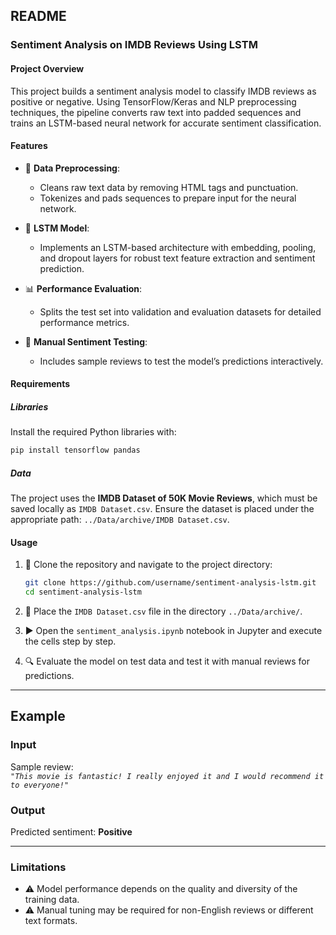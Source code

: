 ## README

### Sentiment Analysis on IMDB Reviews Using LSTM

#### Project Overview

This project builds a sentiment analysis model to classify IMDB reviews as positive or negative. Using TensorFlow/Keras and NLP preprocessing techniques, the pipeline converts raw text into padded sequences and trains an LSTM-based neural network for accurate sentiment classification.

#### Features

- 📄 **Data Preprocessing**: 
  - Cleans raw text data by removing HTML tags and punctuation.
  - Tokenizes and pads sequences to prepare input for the neural network.
  
- 🧠 **LSTM Model**: 
  - Implements an LSTM-based architecture with embedding, pooling, and dropout layers for robust text feature extraction and sentiment prediction.

- 📊 **Performance Evaluation**: 
  - Splits the test set into validation and evaluation datasets for detailed performance metrics.

- 📝 **Manual Sentiment Testing**:
  - Includes sample reviews to test the model’s predictions interactively.

#### Requirements

##### Libraries

Install the required Python libraries with:

```bash
pip install tensorflow pandas
```

##### Data

The project uses the **IMDB Dataset of 50K Movie Reviews**, which must be saved locally as `IMDB Dataset.csv`. Ensure the dataset is placed under the appropriate path: `../Data/archive/IMDB Dataset.csv`.

#### Usage

1. 📂 Clone the repository and navigate to the project directory:

   ```bash
   git clone https://github.com/username/sentiment-analysis-lstm.git
   cd sentiment-analysis-lstm
   ```

2. 📁 Place the `IMDB Dataset.csv` file in the directory `../Data/archive/`.

3. ▶️ Open the `sentiment_analysis.ipynb` notebook in Jupyter and execute the cells step by step.

4. 🔍 Evaluate the model on test data and test it with manual reviews for predictions.

---

## Example

### Input

Sample review:  
*`"This movie is fantastic! I really enjoyed it and I would recommend it to everyone!"`*

### Output

Predicted sentiment: **Positive**

---

### Limitations

- ⚠️ Model performance depends on the quality and diversity of the training data.
- ⚠️ Manual tuning may be required for non-English reviews or different text formats.
